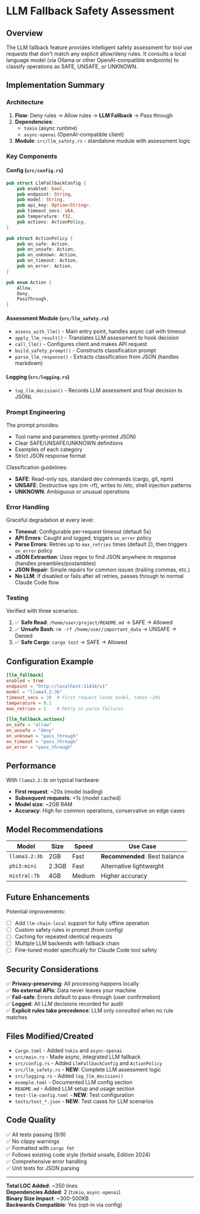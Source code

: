 # LLM Fallback Safety Assessment

## Overview

The LLM fallback feature provides intelligent safety assessment for tool use requests that don't match any explicit allow/deny rules. It consults a local language model (via Ollama or other OpenAI-compatible endpoints) to classify operations as SAFE, UNSAFE, or UNKNOWN.

## Implementation Summary

### Architecture

1. **Flow**: Deny rules → Allow rules → **LLM Fallback** → Pass through
2. **Dependencies**: 
   - `tokio` (async runtime)
   - `async-openai` (OpenAI-compatible client)
3. **Module**: `src/llm_safety.rs` - standalone module with assessment logic

### Key Components

#### Config (`src/config.rs`)
```rust
pub struct LlmFallbackConfig {
    pub enabled: bool,
    pub endpoint: String,
    pub model: String,
    pub api_key: Option<String>,
    pub timeout_secs: u64,
    pub temperature: f32,
    pub actions: ActionPolicy,
}

pub struct ActionPolicy {
    pub on_safe: Action,
    pub on_unsafe: Action,
    pub on_unknown: Action,
    pub on_timeout: Action,
    pub on_error: Action,
}

pub enum Action {
    Allow,
    Deny,
    PassThrough,
}
```

#### Assessment Module (`src/llm_safety.rs`)
- `assess_with_llm()` - Main entry point, handles async call with timeout
- `apply_llm_result()` - Translates LLM assessment to hook decision
- `call_llm()` - Configures client and makes API request
- `build_safety_prompt()` - Constructs classification prompt
- `parse_llm_response()` - Extracts classification from JSON (handles markdown)

#### Logging (`src/logging.rs`)
- `log_llm_decision()` - Records LLM assessment and final decision to JSONL

### Prompt Engineering

The prompt provides:
- Tool name and parameters (pretty-printed JSON)
- Clear SAFE/UNSAFE/UNKNOWN definitions
- Examples of each category
- Strict JSON response format

Classification guidelines:
- **SAFE**: Read-only ops, standard dev commands (cargo, git, npm)
- **UNSAFE**: Destructive ops (rm -rf), writes to /etc, shell injection patterns
- **UNKNOWN**: Ambiguous or unusual operations

### Error Handling

Graceful degradation at every level:
- **Timeout**: Configurable per-request timeout (default 5s)
- **API Errors**: Caught and logged, triggers `on_error` policy
- **Parse Errors**: Retries up to `max_retries` times (default 2), then triggers `on_error` policy
- **JSON Extraction**: Uses regex to find JSON anywhere in response (handles preambles/postambles)
- **JSON Repair**: Simple repairs for common issues (trailing commas, etc.)
- **No LLM**: If disabled or fails after all retries, passes through to normal Claude Code flow

### Testing

Verified with three scenarios:
1. ✅ **Safe Read**: `/home/user/project/README.md` → SAFE → Allowed
2. ✅ **Unsafe Bash**: `rm -rf /home/user/important_data` → UNSAFE → Denied
3. ✅ **Safe Cargo**: `cargo test` → SAFE → Allowed

## Configuration Example

```toml
[llm_fallback]
enabled = true
endpoint = "http://localhost:11434/v1"
model = "llama3.2:3b"
timeout_secs = 30  # First request loads model, takes ~20s
temperature = 0.1
max_retries = 2    # Retry on parse failures

[llm_fallback.actions]
on_safe = "allow"
on_unsafe = "deny"
on_unknown = "pass_through"
on_timeout = "pass_through"
on_error = "pass_through"
```

## Performance

With `llama3.2:3b` on typical hardware:
- **First request**: ~20s (model loading)
- **Subsequent requests**: <1s (model cached)
- **Model size**: ~2GB RAM
- **Accuracy**: High for common operations, conservative on edge cases

## Model Recommendations

| Model | Size | Speed | Use Case |
|-------|------|-------|----------|
| `llama3.2:3b` | 2GB | Fast | **Recommended**: Best balance |
| `phi3:mini` | 2.3GB | Fast | Alternative lightweight |
| `mistral:7b` | 4GB | Medium | Higher accuracy |

## Future Enhancements

Potential improvements:
- [ ] Add `llm-chain-local` support for fully offline operation
- [ ] Custom safety rules in prompt (from config)
- [ ] Caching for repeated identical requests
- [ ] Multiple LLM backends with fallback chain
- [ ] Fine-tuned model specifically for Claude Code tool safety

## Security Considerations

✅ **Privacy-preserving**: All processing happens locally  
✅ **No external APIs**: Data never leaves your machine  
✅ **Fail-safe**: Errors default to pass-through (user confirmation)  
✅ **Logged**: All LLM decisions recorded for audit  
✅ **Explicit rules take precedence**: LLM only consulted when no rule matches

## Files Modified/Created

- `Cargo.toml` - Added `tokio` and `async-openai`
- `src/main.rs` - Made async, integrated LLM fallback
- `src/config.rs` - Added `LlmFallbackConfig` and `ActionPolicy`
- `src/llm_safety.rs` - **NEW**: Complete LLM assessment logic
- `src/logging.rs` - Added `log_llm_decision()`
- `example.toml` - Documented LLM config section
- `README.md` - Added LLM setup and usage section
- `test-llm-config.toml` - **NEW**: Test configuration
- `tests/test_*.json` - **NEW**: Test cases for LLM scenarios

## Code Quality

✅ All tests passing (9/9)  
✅ No clippy warnings  
✅ Formatted with `cargo fmt`  
✅ Follows existing code style (forbid unsafe, Edition 2024)  
✅ Comprehensive error handling  
✅ Unit tests for JSON parsing

---

**Total LOC Added**: ~350 lines  
**Dependencies Added**: 2 (`tokio`, `async-openai`)  
**Binary Size Impact**: ~300-500KB  
**Backwards Compatible**: Yes (opt-in via config)
